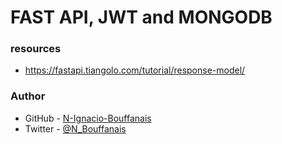 # FAST API, JWT and MONGODB

### resources
* https://fastapi.tiangolo.com/tutorial/response-model/

### Author
- GitHub - [N-Ignacio-Bouffanais](https://github.com/N-Ignacio-Bouffanais)
- Twitter - [@N_Bouffanais](https://twitter.com/N_Bouffanais)